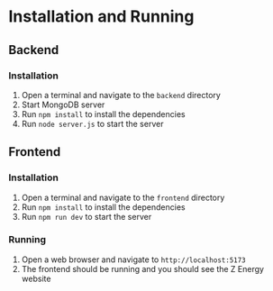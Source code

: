 # Installation and Running

## Backend

### Installation

1. Open a terminal and navigate to the `backend` directory
2. Start MongoDB server
3. Run `npm install` to install the dependencies
4. Run `node server.js` to start the server

## Frontend

### Installation

1. Open a terminal and navigate to the `frontend` directory
2. Run `npm install` to install the dependencies
3. Run `npm run dev` to start the server

### Running

1. Open a web browser and navigate to `http://localhost:5173`
2. The frontend should be running and you should see the Z Energy website

